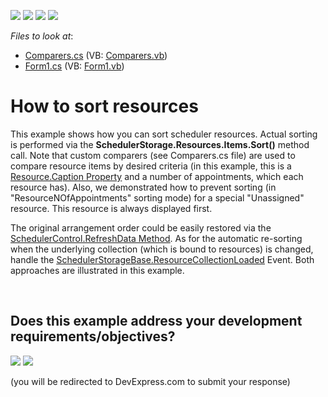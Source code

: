 <!-- default badges list -->
![](https://img.shields.io/endpoint?url=https://codecentral.devexpress.com/api/v1/VersionRange/128636090/13.1.4%2B)
[![](https://img.shields.io/badge/Open_in_DevExpress_Support_Center-FF7200?style=flat-square&logo=DevExpress&logoColor=white)](https://supportcenter.devexpress.com/ticket/details/E3124)
[![](https://img.shields.io/badge/📖_How_to_use_DevExpress_Examples-e9f6fc?style=flat-square)](https://docs.devexpress.com/GeneralInformation/403183)
[![](https://img.shields.io/badge/💬_Leave_Feedback-feecdd?style=flat-square)](#does-this-example-address-your-development-requirementsobjectives)
<!-- default badges end -->
<!-- default file list -->
*Files to look at*:

* [Comparers.cs](./CS/Comparers.cs) (VB: [Comparers.vb](./VB/Comparers.vb))
* [Form1.cs](./CS/Form1.cs) (VB: [Form1.vb](./VB/Form1.vb))
<!-- default file list end -->
# How to sort resources


<p>This example shows how you can sort scheduler resources. Actual sorting is performed via the <strong>SchedulerStorage.Resources.Items.Sort()</strong> method call. Note that custom comparers (see Comparers.cs file) are used to compare resource items by desired criteria (in this example, this is a <a href="http://documentation.devexpress.com/#CoreLibraries/DevExpressXtraSchedulerResource_Captiontopic"><u>Resource.Caption Property</u></a> and a number of appointments, which each resource has). Also, we demonstrated how to prevent sorting (in "ResourceNOfAppointments" sorting mode) for a special "Unassigned" resource. This resource is always displayed first.</p><p>The original arrangement order could be easily restored via the <a href="http://documentation.devexpress.com/#WindowsForms/DevExpressXtraSchedulerSchedulerControl_RefreshDatatopic"><u>SchedulerControl.RefreshData Method</u></a>. As for the automatic re-sorting when the underlying collection (which is bound to resources) is changed, handle the <a href="http://documentation.devexpress.com/#CoreLibraries/DevExpressXtraSchedulerSchedulerStorageBase_ResourceCollectionLoadedtopic"><u>SchedulerStorageBase.ResourceCollectionLoaded</u></a> Event. Both approaches are illustrated in this example.</p>

<br/>


<!-- feedback -->
## Does this example address your development requirements/objectives?

[<img src="https://www.devexpress.com/support/examples/i/yes-button.svg"/>](https://www.devexpress.com/support/examples/survey.xml?utm_source=github&utm_campaign=winforms-scheduler-sort-resources&~~~was_helpful=yes) [<img src="https://www.devexpress.com/support/examples/i/no-button.svg"/>](https://www.devexpress.com/support/examples/survey.xml?utm_source=github&utm_campaign=winforms-scheduler-sort-resources&~~~was_helpful=no)

(you will be redirected to DevExpress.com to submit your response)
<!-- feedback end -->

